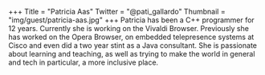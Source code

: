 +++
Title = "Patricia Aas"
Twitter = "@pati_gallardo"
Thumbnail = "img/guest/patricia-aas.jpg"
+++
Patricia has been a C++ programmer for 12 years. Currently she is working on the Vivaldi Browser. Previously she has worked on the Opera Browser, on embedded telepresence systems at Cisco and even did a two year stint as a Java consultant. She is passionate about learning and teaching, as well as trying to make the world in general and tech in particular, a more inclusive place.
